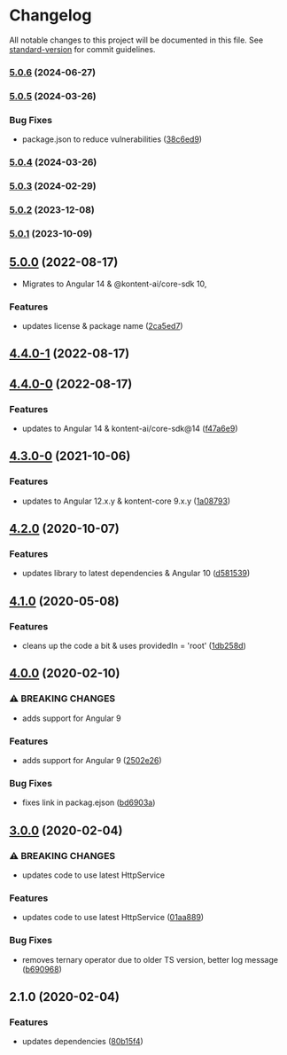 # Changelog

All notable changes to this project will be documented in this file. See [standard-version](https://github.com/conventional-changelog/standard-version) for commit guidelines.

### [5.0.6](https://github.com/kontent-ai/core-sdk-angular-http-service/compare/v5.0.5...v5.0.6) (2024-06-27)

### [5.0.5](https://github.com/kontent-ai/core-sdk-angular-http-service/compare/v5.0.4...v5.0.5) (2024-03-26)


### Bug Fixes

* package.json to reduce vulnerabilities ([38c6ed9](https://github.com/kontent-ai/core-sdk-angular-http-service/commit/38c6ed9d5d4112997098f1fa2ec372a354d85df8))

### [5.0.4](https://github.com/kontent-ai/core-sdk-angular-http-service/compare/v5.0.3...v5.0.4) (2024-03-26)

### [5.0.3](https://github.com/kontent-ai/core-sdk-angular-http-service/compare/v5.0.2...v5.0.3) (2024-02-29)

### [5.0.2](https://github.com/kontent-ai/core-sdk-angular-http-service/compare/v5.0.1...v5.0.2) (2023-12-08)

### [5.0.1](https://github.com/kontent-ai/core-sdk-angular-http-service/compare/v5.0.0...v5.0.1) (2023-10-09)

## [5.0.0](https://github.com/kontent-ai/core-sdk-angular-http-service/compare/v4.4.0-1...v5.0.0) (2022-08-17)

* Migrates to Angular 14 & @kontent-ai/core-sdk 10,

### Features

* updates license & package name ([2ca5ed7](https://github.com/kontent-ai/core-sdk-angular-http-service/commit/2ca5ed740933ab54bb01d67b12ac8a034ba8ec1c))

## [4.4.0-1](https://github.com/Kentico/kontent-angular-http-service/compare/v4.4.0-0...v4.4.0-1) (2022-08-17)

## [4.4.0-0](https://github.com/Kentico/kontent-angular-http-service/compare/v4.3.0-0...v4.4.0-0) (2022-08-17)


### Features

* updates to Angular 14 & kontent-ai/core-sdk@14 ([f47a6e9](https://github.com/Kentico/kontent-angular-http-service/commit/f47a6e96b2ab14c16ed69b4fff330fbf4814b06e))

## [4.3.0-0](https://github.com/Kentico/kontent-angular-http-service/compare/v4.2.1-0...v4.3.0-0) (2021-10-06)


### Features

* updates to Angular 12.x.y & kontent-core 9.x.y ([1a08793](https://github.com/Kentico/kontent-angular-http-service/commit/1a087935e5fa6061eacb1d2add9db8e86a4a1c09))

## [4.2.0](https://github.com/Kentico/kontent-angular-http-service/compare/v4.1.0...v4.2.0) (2020-10-07)


### Features

* updates library to latest dependencies & Angular 10 ([d581539](https://github.com/Kentico/kontent-angular-http-service/commit/d58153931b44f72bf53845ec3e1bc8f2837484eb))

## [4.1.0](https://github.com/Kentico/kontent-angular-http-service/compare/v4.0.0...v4.1.0) (2020-05-08)


### Features

* cleans up the code a bit & uses providedIn = 'root' ([1db258d](https://github.com/Kentico/kontent-angular-http-service/commit/1db258d957726cf96498e1504e18bd07e0970fbe))

## [4.0.0](https://github.com/Kentico/kontent-angular-http-service/compare/v3.0.0...v4.0.0) (2020-02-10)


### ⚠ BREAKING CHANGES

* adds support for Angular 9

### Features

* adds support for Angular 9 ([2502e26](https://github.com/Kentico/kontent-angular-http-service/commit/2502e262ba6c2f3bb549930bd6812dfb3173f744))


### Bug Fixes

* fixes link in packag.ejson ([bd6903a](https://github.com/Kentico/kontent-angular-http-service/commit/bd6903a162ddd9e11fa58c1765c5c0dc3a51c7b7))

## [3.0.0](https://github.com///compare/v2.1.0...v3.0.0) (2020-02-04)


### ⚠ BREAKING CHANGES

* updates code to use latest HttpService

### Features

* updates code to use latest HttpService ([01aa889](https://github.com///commit/01aa889011a2449bc5bbb09699007e69b22450f8))


### Bug Fixes

* removes ternary operator due to older TS version, better log message ([b690968](https://github.com///commit/b6909685b6484beb5390b0e653b1f5eec96ff161))

## 2.1.0 (2020-02-04)


### Features

* updates dependencies ([80b15f4](https://github.com///commit/80b15f42d1a0142494ac2bacb2b29dbc54cf4869))
